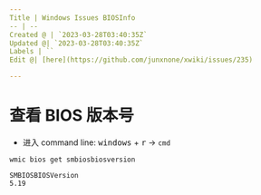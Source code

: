 ```yaml
---
Title | Windows Issues BIOSInfo
-- | --
Created @ | `2023-03-28T03:40:35Z`
Updated @| `2023-03-28T03:40:35Z`
Labels | ``
Edit @| [here](https://github.com/junxnone/xwiki/issues/235)

---
```

# 查看 BIOS 版本号

- 进入 command line: <kbd>windows</kbd> + <kbd>r</kbd> -> `cmd`

```
wmic bios get smbiosbiosversion
```

```
SMBIOSBIOSVersion
5.19
```
